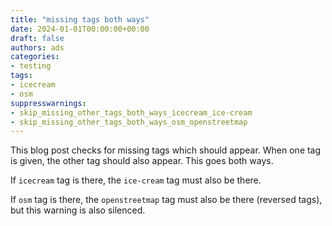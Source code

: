 ```yaml
---
title: "missing tags both ways"
date: 2024-01-01T00:00:00+00:00
draft: false
authors: ads
categories:
- testing
tags:
- icecream
- osm
suppresswarnings:
- skip_missing_other_tags_both_ways_icecream_ice-cream
- skip_missing_other_tags_both_ways_osm_openstreetmap
---
```


This blog post checks for missing tags which should appear. When one tag is given, the other tag should also appear. This goes both ways.

If `icecream` tag is there, the `ice-cream` tag must also be there.

If `osm` tag is there, the `openstreetmap` tag must also be there (reversed tags), but this warning is also silenced.
